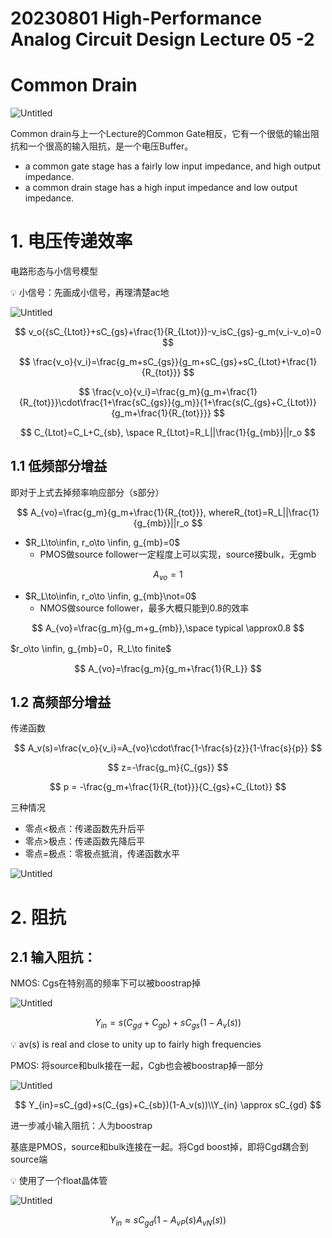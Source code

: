 # 20230801 High-Performance Analog Circuit Design Lecture 05 -2

# Common Drain

![Untitled](IMAGE/Untitled.png)

Common drain与上一个Lecture的Common Gate相反，它有一个很低的输出阻抗和一个很高的输入阻抗，是一个电压Buffer。

- a common gate stage has a fairly low input impedance, and high output impedance.
- a common drain stage has a high input impedance and low output impedance.

# 1. 电压传递效率

电路形态与小信号模型

<aside>
💡 小信号：先画成小信号，再理清楚ac地

</aside>

![Untitled](IMAGE/Untitled%201.png)

$$
v_o({sC_{Ltot}}+sC_{gs}+\frac{1}{R_{Ltot}})-v_isC_{gs}-g_m(v_i-v_o)=0
$$

$$
\frac{v_o}{v_i}=\frac{g_m+sC_{gs}}{g_m+sC_{gs}+sC_{Ltot}+\frac{1}{R_{tot}}}
$$

$$
\frac{v_o}{v_i}=\frac{g_m}{g_m+\frac{1}{R_{tot}}}\cdot\frac{1+\frac{sC_{gs}}{g_m}}{1+\frac{s(C_{gs}+C_{Ltot})}{g_m+\frac{1}{R_{tot}}}}
$$

$$
C_{Ltot}=C_L+C_{sb}, \space R_{Ltot}=R_L||\frac{1}{g_{mb}}||r_o
$$

## 1.1 低频部分增益

即对于上式去掉频率响应部分（s部分）

$$
A_{vo}=\frac{g_m}{g_m+\frac{1}{R_{tot}}}, whereR_{tot}=R_L||\frac{1}{g_{mb}}||r_o
$$

- $R_L\to\infin, r_o\to \infin, g_{mb}=0$
    - PMOS做source follower一定程度上可以实现，source接bulk，无gmb

$$
A_{vo}=1
$$

- $R_L\to\infin, r_o\to \infin, g_{mb}\not=0$
    - NMOS做source follower，最多大概只能到0.8的效率

$$
A_{vo}=\frac{g_m}{g_m+g_{mb}},\space typical \approx0.8
$$

$r_o\to \infin, g_{mb}=0，R_L\to finite$

$$
A_{vo}=\frac{g_m}{g_m+\frac{1}{R_L}}
$$

## 1.2 高频部分增益

传递函数

$$
A_v(s)=\frac{v_o}{v_i}=A_{vo}\cdot\frac{1-\frac{s}{z}}{1-\frac{s}{p}}
$$

$$
z=-\frac{g_m}{C_{gs}}
$$

$$
p = -\frac{g_m+\frac{1}{R_{tot}}}{C_{gs}+C_{Ltot}}
$$

三种情况

- 零点<极点：传递函数先升后平
- 零点>极点：传递函数先降后平
- 零点=极点：零极点抵消，传递函数水平

![Untitled](IMAGE/Untitled%202.png)

# 2. 阻抗

## 2.1 输入阻抗：

NMOS: Cgs在特别高的频率下可以被boostrap掉

![Untitled](IMAGE/Untitled%203.png)

$$
Y_{in} = s(C_{gd}+C_{gb})+sC_{gs}(1-A_v(s))
$$

<aside>
💡 av(s) is real and close to unity up to fairly high frequencies

</aside>

PMOS: 将source和bulk接在一起，Cgb也会被boostrap掉一部分

![Untitled](IMAGE/Untitled%204.png)

$$
Y_{in}=sC_{gd}+s(C_{gs}+C_{sb})(1-A_v(s))\\Y_{in} \approx sC_{gd}
$$

进一步减小输入阻抗：人为boostrap

基底是PMOS，source和bulk连接在一起。将Cgd boost掉，即将Cgd耦合到source端

<aside>
💡 使用了一个float晶体管

</aside>

![Untitled](IMAGE/Untitled%205.png)

$$
Y_{in} \approx sC_{gd}(1-A_{vP}(s)A_{vN}(s))
$$